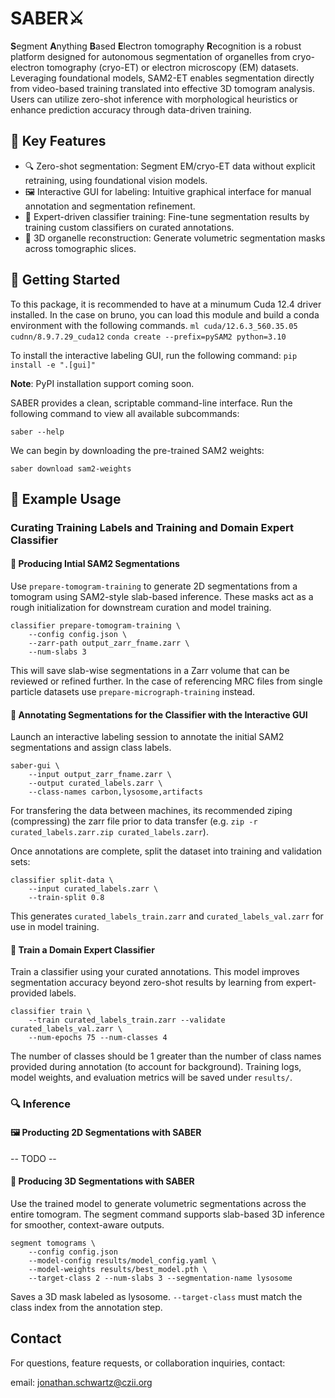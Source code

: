# SABER⚔️
**S**egment **A**nything **B**ased **E**lectron tomography **R**ecognition is a robust platform designed for autonomous segmentation of organelles from cryo-electron tomography (cryo-ET) or electron microscopy (EM) datasets. Leveraging foundational models, SAM2-ET enables segmentation directly from video-based training translated into effective 3D tomogram analysis. Users can utilize zero-shot inference with morphological heuristics or enhance prediction accuracy through data-driven training.

## 💫 Key Features
* 🔍 Zero-shot segmentation: Segment EM/cryo-ET data without explicit retraining, using foundational vision models.
* 🖼️ Interactive GUI for labeling: Intuitive graphical interface for manual annotation and segmentation refinement.
* 🧠 Expert-driven classifier training: Fine-tune segmentation results by training custom classifiers on curated annotations.
* 🧊 3D organelle reconstruction: Generate volumetric segmentation masks across tomographic slices.

## 🚀 Getting Started

To this package, it is recommended to have at a minumum Cuda 12.4 driver installed. In the case on bruno, you can load this module and build a conda environment with the following commands. 
`ml cuda/12.6.3_560.35.05 cudnn/8.9.7.29_cuda12`
`conda create --prefix=pySAM2 python=3.10`

To install the interactive labeling GUI, run the following command:
`pip install -e ".[gui]"`

**Note**: PyPI installation support coming soon.

SABER provides a clean, scriptable command-line interface. Run the following command to view all available subcommands:
```
saber --help
```
We can begin by downloading the pre-trained SAM2 weights:
```
saber download sam2-weights
```

## 🧪 Example Usage

### Curating Training Labels and Training and Domain Expert Classifier 

#### 🧩 Producing Intial SAM2 Segmentations
Use `prepare-tomogram-training` to generate 2D segmentations from a tomogram using SAM2-style slab-based inference. These masks act as a rough initialization for downstream curation and model training.

```
classifier prepare-tomogram-training \
    --config config.json \
    --zarr-path output_zarr_fname.zarr \
    --num-slabs 3
```
This will save slab-wise segmentations in a Zarr volume that can be reviewed or refined further.
In the case of referencing MRC files from single particle datasets use `prepare-micrograph-training` instead. 

#### 🎨 Annotating Segmentations for the Classifier with the Interactive GUI

Launch an interactive labeling session to annotate the initial SAM2 segmentations and assign class labels.
```
saber-gui \
    --input output_zarr_fname.zarr \
    --output curated_labels.zarr \
    --class-names carbon,lysosome,artifacts
```

For transfering the data between machines, its recommended ziping (compressing) the zarr file prior to data transfer (e.g. `zip -r curated_labels.zarr.zip curated_labels.zarr`).

Once annotations are complete, split the dataset into training and validation sets:

```
classifier split-data \
    --input curated_labels.zarr \
    --train-split 0.8
```
This generates `curated_labels_train.zarr` and `curated_labels_val.zarr` for use in model training.

#### 🧠 Train a Domain Expert Classifier

Train a classifier using your curated annotations. This model improves segmentation accuracy beyond zero-shot results by learning from expert-provided labels.
```
classifier train \
    --train curated_labels_train.zarr --validate curated_labels_val.zarr \
    --num-epochs 75 --num-classes 4 
```
The number of classes should be 1 greater than the number of class names provided during annotation (to account for background).
Training logs, model weights, and evaluation metrics will be saved under `results/`.

### 🔍 Inference

#### 🖼️ Producting 2D Segmentations with SABER

-- TODO -- 

#### 🧊 Producing 3D Segmentations with SABER 

Use the trained model to generate volumetric segmentations across the entire tomogram. The segment command supports slab-based 3D inference for smoother, context-aware outputs.
```
segment tomograms \
    --config config.json
    --model-config results/model_config.yaml \
    --model-weights results/best_model.pth \
    --target-class 2 --num-slabs 3 --segmentation-name lysosome
```
Saves a 3D mask labeled as lysosome.
`--target-class` must match the class index from the annotation step.

## Contact

For questions, feature requests, or collaboration inquiries, contact:

email: [jonathan.schwartz@czii.org](jonathan.schwartz@czii.org)
